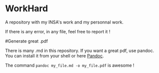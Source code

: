 # WorkHard
A repository with my INSA's work and my personnal work.

If there is any error, in any file, feel free to report it !

#Generate great .pdf

There is many .md in this repository. If you want a great pdf, use pandoc.
You can install it from your shell or here [Pandoc](http://pandoc.org/installing.html).

The command `pandoc my_file.md -o my_file.pdf` is awesome !
